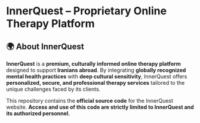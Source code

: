 # **InnerQuest – Proprietary Online Therapy Platform**  

## 🌍 About InnerQuest  
**InnerQuest** is a **premium, culturally informed online therapy platform** designed to support **Iranians abroad**. By integrating **globally recognized mental health practices** with **deep cultural sensitivity**, InnerQuest offers **personalized, secure, and professional therapy services** tailored to the unique challenges faced by its clients.

This repository contains the **official source code** for the InnerQuest website. **Access and use of this code are strictly limited to InnerQuest and its authorized personnel.**
